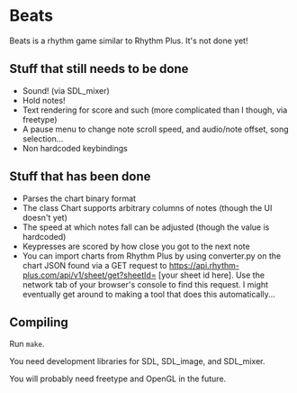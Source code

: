 # Beats
Beats is a rhythm game similar to Rhythm Plus. It's not done yet!
## Stuff that still needs to be done
* Sound! (via SDL\_mixer)
* Hold notes!
* Text rendering for score and such (more complicated than I though, via freetype)
* A pause menu to change note scroll speed, and audio/note offset, song selection...
* Non hardcoded keybindings
## Stuff that has been done
* Parses the chart binary format
* The class Chart supports arbitrary columns of notes (though the UI doesn't yet)
* The speed at which notes fall can be adjusted (though the value is hardcoded)
* Keypresses are scored by how close you got to the next note
* You can import charts from Rhythm Plus by using converter.py on the chart JSON found via a GET request to https://api.rhythm-plus.com/api/v1/sheet/get?sheetId= [your sheet id here]. Use the network tab of your browser's console to find this request. I might eventually get around to making a tool that does this automatically...
## Compiling
Run `make`.

You need development libraries for SDL, SDL\_image, and SDL\_mixer.

You will probably need freetype and OpenGL in the future.
